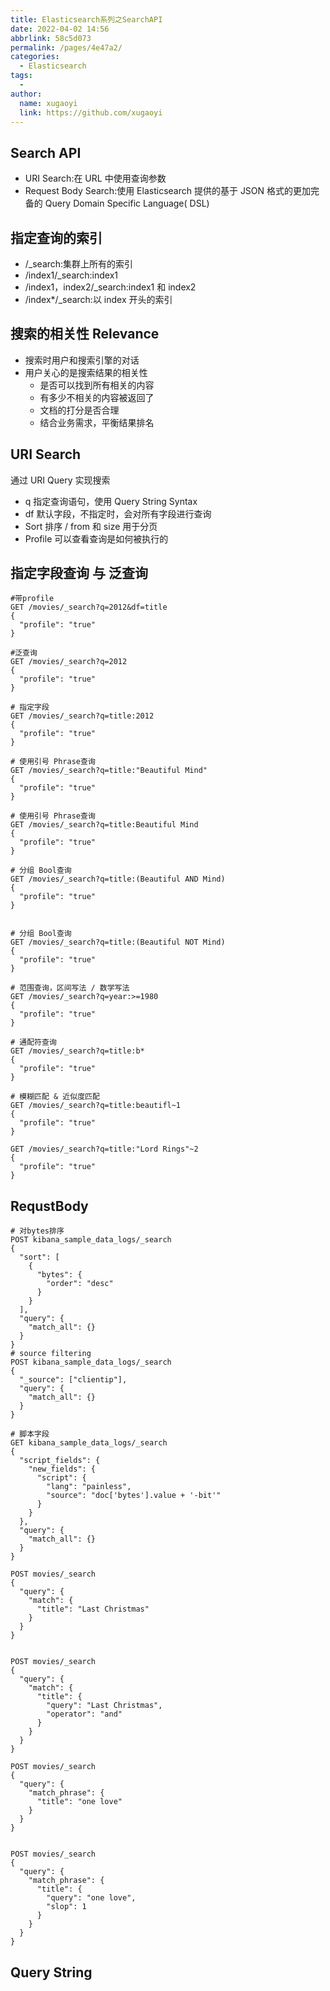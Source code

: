 ```yaml
---
title: Elasticsearch系列之SearchAPI
date: 2022-04-02 14:56
abbrlink: 58c5d073
permalink: /pages/4e47a2/
categories: 
  - Elasticsearch
tags: 
  - 
author: 
  name: xugaoyi
  link: https://github.com/xugaoyi
---
```

## Search API
- URI Search:在 URL 中使用查询参数
- Request Body Search:使用 Elasticsearch 提供的基于 JSON 格式的更加完备的 Query Domain Specific Language( DSL)
## 指定查询的索引
- /_search:集群上所有的索引
- /index1/_search:index1
- /index1，index2/_search:index1 和 index2
- /index*/_search:以 index 开头的索引
## 搜索的相关性 Relevance
- 搜索时用户和搜索引擎的对话
- 用户关心的是搜索结果的相关性
    - 是否可以找到所有相关的内容
    - 有多少不相关的内容被返回了
    - 文档的打分是否合理
    - 结合业务需求，平衡结果排名
## URI Search 
通过 URI Query 实现搜索
- q 指定查询语句，使用 Query String Syntax
- df 默认字段，不指定时，会对所有字段进行查询
- Sort 排序 / from 和 size 用于分页
- Profile 可以查看查询是如何被执行的
## 指定字段查询 与 泛查询
```
#带profile
GET /movies/_search?q=2012&df=title
{
  "profile": "true"
}

#泛查询
GET /movies/_search?q=2012
{
  "profile": "true"
}

# 指定字段
GET /movies/_search?q=title:2012
{
  "profile": "true"
}

# 使用引号 Phrase查询 
GET /movies/_search?q=title:"Beautiful Mind"
{
  "profile": "true"
}

# 使用引号 Phrase查询 
GET /movies/_search?q=title:Beautiful Mind
{
  "profile": "true"
}

# 分组 Bool查询 
GET /movies/_search?q=title:(Beautiful AND Mind)
{
  "profile": "true"
}


# 分组 Bool查询 
GET /movies/_search?q=title:(Beautiful NOT Mind)
{
  "profile": "true"
}

# 范围查询，区间写法 / 数学写法
GET /movies/_search?q=year:>=1980
{
  "profile": "true"
}

# 通配符查询
GET /movies/_search?q=title:b*
{
  "profile": "true"
}

# 模糊匹配 & 近似度匹配
GET /movies/_search?q=title:beautifl~1
{
  "profile": "true"
}

GET /movies/_search?q=title:"Lord Rings"~2
{
  "profile": "true"
}

```

## RequstBody
```
# 对bytes排序
POST kibana_sample_data_logs/_search
{
  "sort": [
    {
      "bytes": {
        "order": "desc"
      }
    }
  ],
  "query": {
    "match_all": {}
  }
}
# source filtering
POST kibana_sample_data_logs/_search
{
  "_source": ["clientip"],
  "query": {
    "match_all": {}
  }
}

# 脚本字段
GET kibana_sample_data_logs/_search
{
  "script_fields": {
    "new_fields": {
      "script": {
        "lang": "painless",
        "source": "doc['bytes'].value + '-bit'"
      }
    }
  },
  "query": {
    "match_all": {}
  }
}

POST movies/_search
{
  "query": {
    "match": {
      "title": "Last Christmas"
    }
  }
}


POST movies/_search
{
  "query": {
    "match": {
      "title": {
        "query": "Last Christmas",
        "operator": "and"
      }
    }
  }
}

POST movies/_search
{
  "query": {
    "match_phrase": {
      "title": "one love"
    }
  }
}


POST movies/_search
{
  "query": {
    "match_phrase": {
      "title": {
        "query": "one love",
        "slop": 1
      }
    }
  }
}

```
## Query String
